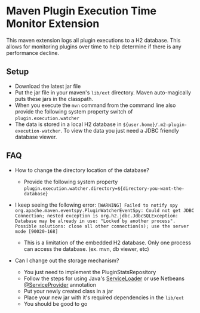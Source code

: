 # Maven Plugin Execution Time Monitor Extension

This maven extension logs all plugin executions to a H2 database. This allows for monitoring plugins over time to help determine if there is any performance decline.

## Setup
- Download the latest jar file
- Put the jar file in your maven's `lib/ext` directory. Maven auto-magically puts these jars in the classpath.
- When you execute the `mvn` command from the command line also provide the following system property switch of `plugin.execution.watcher`
- The data is stored in a local H2 database in `${user.home}/.m2-plugin-execution-watcher`. To view the data you just need a JDBC friendly database viewer.

## FAQ
- How to change the directory location of the database?
    - Provide the following system property `plugin.execution.watcher.directory=${directory-you-want-the-database}`

- I keep seeing the following error: `[WARNING] Failed to notify spy org.apache.maven.eventspy.PluginWatcherEventSpy: Could not get JDBC Connection; nested exception is org.h2.jdbc.JdbcSQLException: Database may be already in use: "Locked by another process". Possible solutions: close all other connection(s); use the server mode [90020-168]`
    - This is a limitation of the embedded H2 database. Only one process can access the database. (ex. mvn, db viewer, etc)

- Can I change out the storage mechanism?
    - You just need to implement the PluginStatsRepository
    - Follow the steps for using Java's [ServiceLoader](http://docs.oracle.com/javase/6/docs/api/java/util/ServiceLoader.html) or use Netbeans [@ServiceProvider](http://bits.netbeans.org/dev/javadoc/org-openide-util-lookup/org/openide/util/lookup/ServiceProvider.html) annotation
    - Put your newly created class in a jar
    - Place your new jar with it's required dependencies in the `lib/ext`
    - You should be good to go

